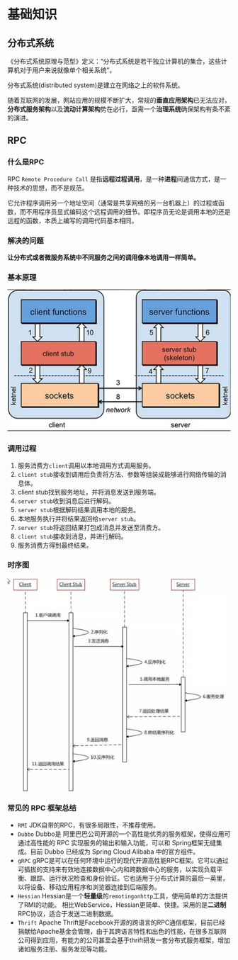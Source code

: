 # 基础知识


## 分布式系统 



《分布式系统原理与范型》定义：“分布式系统是若干独立计算机的集合，这些计算机对于用户来说就像单个相关系统”。

分布式系统(distributed system)是建立在网络之上的软件系统。

随着互联网的发展，网站应用的规模不断扩大，常规的**垂直应用架构**已无法应对，**分布式服务架构**以及**流动计算架构**势在必行，亟需一个**治理系统**确保架构有条不紊的演进。



## RPC

### 什么是RPC

RPC `Remote Procedure Call` 是指**远程过程调用**，是一种**进程**间通信方式，是一种技术的思想，而不是规范。

它允许程序调用另一个地址空间（通常是共享网络的另一台机器上）的过程或函数，而不用程序员显式编码这个远程调用的细节。即程序员无论是调用本地的还是远程的函数，本质上编写的调用代码基本相同。

### 解决的问题

**让分布式或者微服务系统中不同服务之间的调用像本地调用一样简单。**

### 基本原理

![rpc原理](image/rpc.jpg ':size=50%')

### 调用过程

1. 服务消费方`client`调用以本地调用方式调用服务。
2. `client stub`接收到调用后负责将方法、参数等组装成能够进行网络传输的消息体。
3. client stub找到服务地址，并将消息发送到服务端。
4. `server stub`收到消息后进行解码。
5. `server stub`根据解码结果调用本地的服务。
6. 本地服务执行并将结果返回给`server stub`。
7. `server stub`将返回结果打包成消息并发送至消费方。
8. `client stub`接收到消息，并进行解码。
9. 服务消费方得到最终结果。

### 时序图

![RPC调用时序图](image/v2-619633f1a8ff09c38a0611b1a0d62afc_1440w.jpg)

### 常见的 RPC 框架总结

- `RMI` JDK自带的RPC，有很多局限性，不推荐使用。
- `Dubbo` Dubbo是 阿里巴巴公司开源的一个高性能优秀的服务框架，使得应用可通过高性能的 RPC 实现服务的输出和输入功能，可以和 Spring框架无缝集成。目前 Dubbo 已经成为 Spring Cloud Alibaba 中的官方组件。
- `gRPC`  gRPC是可以在任何环境中运行的现代开源高性能RPC框架。它可以通过可插拔的支持来有效地连接数据中心内和跨数据中心的服务，以实现负载平衡、跟踪、运行状况检查和身份验证。它也适用于分布式计算的最后一英里，以将设备、移动应用程序和浏览器连接到后端服务。
- `Hessian` Hessian是一个**轻量级**的`remotingonhttp`工具，使用简单的方法提供了RMI的功能。 相比WebService，Hessian更简单、快捷。采用的是**二进制**RPC协议，适合于发送二进制数据。
- `Thrift` Apache Thrift是Facebook开源的跨语言的RPC通信框架，目前已经捐献给Apache基金会管理，由于其跨语言特性和出色的性能，在很多互联网公司得到应用，有能力的公司甚至会基于thrift研发一套分布式服务框架，增加诸如服务注册、服务发现等功能。
